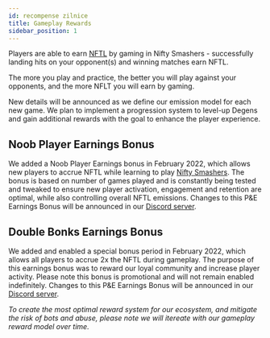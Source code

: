 ```yaml
---
id: recompense zilnice
title: Gameplay Rewards
sidebar_position: 1
---
```


Players are able to earn [NFTL](https://docs.niftyleague.com/overview/nftl/overview) by gaming in Nifty Smashers - successfully landing hits on your opponent(s) and winning matches earn NFTL.

The more you play and practice, the better you will play against your opponents, and the more NFLT you will earn by gaming.

New details will be announced as we define our emission model for each new game. We plan to implement a progression system to level-up Degens and gain additional rewards with the goal to enhance the player experience.

## Noob Player Earnings Bonus

We added a Noob Player Earnings bonus in February 2022, which allows new players to accrue NFTL while learning to play [Nifty Smashers](https://docs.niftyleague.com/overview/games/nifty-smashers). The bonus is based on number of games played and is constantly being tested and tweaked to ensure new player activation, engagement and retention are optimal, while also controlling overall NFTL emissions. Changes to this P&E Earnings Bonus will be announced in our [Discord server](https://discord.gg/niftyleague).

## Double Bonks Earnings Bonus

We added and enabled a special bonus period in February 2022, which allows all players to accrue 2x the NFTL during gameplay. The purpose of this earnings bonus was to reward our loyal community and increase player activity. Please note this bonus is promotional and will not remain enabled indefinitely. Changes to this P&E Earnings Bonus will be announced in our [Discord server](https://discord.gg/niftyleague).

_To create the most optimal reward system for our ecosystem, and mitigate the risk of bots and abuse, please note we will itereate with our gameplay reward model over time._
